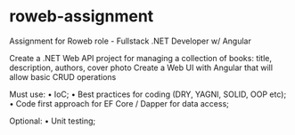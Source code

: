 # roweb-assignment
Assignment for Roweb role - Fullstack .NET Developer w/ Angular

Create a .NET Web API project for managing a collection of books: title, description, authors, cover photo
Create a Web UI with Angular that will allow basic CRUD operations

Must use:
• IoC;
• Best practices for coding (DRY, YAGNI, SOLID, OOP etc);
• Code first approach for EF Core / Dapper for data access;

Optional:
• Unit testing;
